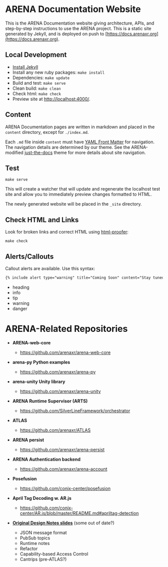 # ARENA Documentation Website

This is the ARENA Documentation website giving architecture, APIs, and step-by-step instructions to use the ARENA project. This is a static site generated by Jekyll, and is deployed on push to [https://docs.arenaxr.org](https://docs.arenaxr.org).

## Local Development
* [Install Jekyll](https://jekyllrb.com/docs/installation)
* Install any new ruby packages: `make install`
* Dependencies: `make update`
* Build and test: `make serve`
* Clean build: `make clean`
* Check html: `make check`
* Preview site at [http://localhost:4000/](http://localhost:4000/).

## Content

ARENA Documentation pages are written in markdown and placed in the `content` directory, except for `./index.md`.

Each `.md` file inside `content` must have [YAML Front Matter](https://jekyllrb.com/docs/front-matter) for navigation. The navigation details are determined by our theme. See the ARENA-modified [just-the-docs](https://github.com/conix-center/just-the-docs/docs/navigation-structure) theme for more details about site navigation.

## Test

```shell
make serve
```

This will create a watcher that will update and regenerate the localhost test site and allow you to immediately preview changes formatted to HTML.

The newly generated website will be placed in the `_site` directory.

## Check HTML and Links

Look for broken links and correct HTML using [html-proofer](https://github.com/gjtorikian/html-proofer):

```shell
make check
```

## Alerts/Callouts
Callout alerts are available. Use this syntax:
```markdown
{% include alert type="warning" title="Coming Soon" content="Stay tuned for more details..." %}
```
- heading
- info
- tip
- warning
- danger

# ARENA-Related Repositories

- **ARENA-web-core**
  - https://github.com/arenaxr/arena-web-core

- **arena-py Python examples**
  - https://github.com/arenaxr/arena-py

- **arena-unity Unity library**
  - https://github.com/arenaxr/arena-unity

- **ARENA Runtime Supervisor (ARTS)**
  - https://github.com/SilverLineFramework/orchestrator

- **ATLAS**
  - https://github.com/arenaxr/ATLAS

- **ARENA persist**
  - https://github.com/arenaxr/arena-persist

- **ARENA Authentication backend**
  - https://github.com/arenaxr/arena-account

- **Posefusion**
  - https://github.com/conix-center/posefusion

- **April Tag Decoding w. AR.js**
  - https://github.com/conix-center/AR.js/blob/master/README.md#apriltag-detection

- **[Original Design Notes slides](https://docs.google.com/presentation/d/1dc1RdlGROBYj1zIoPR8HX_RBIKn8-KRmNZscXVrdIs0/edit?ts=5dbc423f#slide=id.g606e93cce1_1_14)** (some out of date?)
  - JSON message format
  - PubSub topics
  - Runtime notes
  - Refactor
  - Capability-based Access Control
  - Cantrips (pre-ATLAS?)
